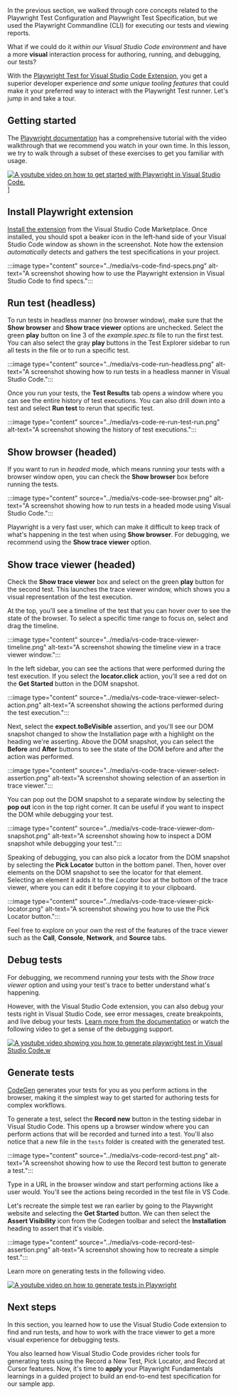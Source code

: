In the previous section, we walked through core concepts related to the Playwright Test Configuration and Playwright Test Specification, but we used the Playwright Commandline (CLI) for executing our tests and viewing reports.

What if we could do it *within our Visual Studio Code environment* and have a more **visual** interaction process for authoring, running, and debugging, our tests?

With the [Playwright Test for Visual Studio Code Extension](https://marketplace.visualstudio.com/items?itemName=ms-playwright.playwright), you get a superior developer experience *and some unique tooling features* that could make it your preferred way to interact with the Playwright Test runner. Let's jump in and take a tour.

## Getting started

The [Playwright documentation](https://playwright.dev/docs/getting-started-vscode) has a comprehensive tutorial with the video walkthrough that we recommend you watch in your own time. In this lesson, we try to walk through a subset of these exercises to get you familiar with usage.

[![A youtube video on how to get started with Playwright in Visual Studio Code.](../media/vs-code-youtube.jpeg)](https://youtu.be/Xz6lhEzgI5I)]

## Install Playwright extension

[Install the extension](https://marketplace.visualstudio.com/items?itemName=ms-playwright.playwright) from the Visual Studio Code Marketplace. Once installed, you should spot a beaker icon in the left-hand side of your Visual Studio Code window as shown in the screenshot. Note how the extension *automatically* detects and gathers the test specifications in your project.

:::image type="content" source="../media/vs-code-find-specs.png" alt-text="A screenshot showing how to use the Playwright extension in Visual Studio Code to find specs.":::

## Run test (headless)

To run tests in headless manner (no browser window), make sure that the **Show browser** and **Show trace viewer** options are unchecked. Select the green **play** button on line 3 of the *example.spec.ts* file to run the first test. You can also select the gray **play** buttons in the Test Explorer sidebar to run all tests in the file or to run a specific test.

:::image type="content" source="../media/vs-code-run-headless.png" alt-text="A screenshot showing how to run tests in a headless manner in Visual Studio Code.":::

Once you run your tests, the **Test Results** tab opens a window where you can see the entire history of test executions. You can also drill down into a test and select **Run test** to rerun that specific test.

:::image type="content" source="../media/vs-code-re-run-test-run.png" alt-text="A screenshot showing the history of test executions.":::

## Show browser (headed)

If you want to run in *headed* mode, which means running your tests with a browser window open, you can check the **Show browser** box before running the tests.

:::image type="content" source="../media/vs-code-see-browser.png" alt-text="A screenshot showing how to run tests in a headed mode using Visual Studio Code.":::

Playwright is a very fast user, which can make it difficult to keep track of what's happening in the test when using **Show browser**. For debugging, we recommend using the **Show trace viewer** option.

## Show trace viewer (headed)

Check the **Show trace viewer** box and select on the green **play** button for the second test. This launches the trace viewer window, which shows you a visual representation of the test execution.

At the top, you'll see a timeline of the test that you can hover over to see the state of the browser. To select a specific time range to focus on, select and drag the timeline.

:::image type="content" source="../media/vs-code-trace-viewer-timeline.png" alt-text="A screenshot showing the timeline view in a trace viewer window.":::

In the left sidebar, you can see the actions that were performed during the test execution. If you select the **locator.click** action, you'll see a red dot on the **Get Started** button in the DOM snapshot.

:::image type="content" source="../media/vs-code-trace-viewer-select-action.png" alt-text="A screenshot showing the actions performed during the test execution.":::

Next, select the **expect.toBeVisible** assertion, and you'll see our DOM snapshot changed to show the Installation page with a highlight on the heading we're asserting. Above the DOM snapshot, you can select the **Before** and **After** buttons to see the state of the DOM before and after the action was performed.

:::image type="content" source="../media/vs-code-trace-viewer-select-assertion.png" alt-text="A screenshot showing selection of an assertion in trace viewer.":::

You can pop out the DOM snapshot to a separate window by selecting the **pop out** icon in the top right corner. It can be useful if you want to inspect the DOM while debugging your test.

:::image type="content" source="../media/vs-code-trace-viewer-dom-snapshot.png" alt-text="A screenshot showing how to inspect a DOM snapshot while debugging your test.":::

Speaking of debugging, you can also pick a locator from the DOM snapshot by selecting the **Pick Locator** button in the bottom panel. Then, hover over elements on the DOM snapshot to see the locator for that element. Selecting an element it adds it to the *Locator* box at the bottom of the trace viewer, where you can edit it before copying it to your clipboard.

:::image type="content" source="../media/vs-code-trace-viewer-pick-locator.png" alt-text="A screenshot showing you how to use the Pick Locator button.":::

Feel free to explore on your own the rest of the features of the trace viewer such as the **Call**, **Console**, **Network**, and **Source** tabs.

## Debug tests

For debugging, we recommend running your tests with the *Show trace viewer* option and using your test's trace to better understand what's happening.

However, with the Visual Studio Code extension, you can also debug your tests right in Visual Studio Code, see error messages, create breakpoints, and live debug your tests. [Learn more from the documentation](https://playwright.dev/docs/getting-started-vscode) or watch the following video to get a sense of the debugging support.

[![A youtube video showing you how to generate playwright test in Visual Studio Code.w](../media/tests-in-playwright-vs-code-youtube.jpg)](https://youtu.be/LM4yqrOzmFE)

## Generate tests

[CodeGen](https://playwright.dev/docs/codegen-intro) generates your tests for you as you perform actions in the browser,  making it the simplest way to get started for authoring tests for complex workflows.

To generate a test, select the **Record new** button in the testing sidebar in Visual Studio Code. This opens up a browser window where you can perform actions that will be recorded and turned into a test. You'll also notice that a new file in the `tests` folder is created with the generated test.

:::image type="content" source="../media/vs-code-record-test.png" alt-text="A screenshot showing how to use the Record test button to generate a test.":::

Type in a URL in the browser window and start performing actions like a user would. You'll see the actions being recorded in the test file in VS Code.

Let's recreate the simple test we ran earlier by going to the Playwright website and selecting the **Get Started** button. We can then select the **Assert Visibility** icon from the Codegen toolbar and select the **Installation** heading to assert that it's visible.

:::image type="content" source="../media/vs-code-record-test-assertion.png" alt-text="A screenshot showing how to recreate a simple test.":::

Learn more on generating tests in the following video.

[![A youtube video on how to generate tests in Playwright](../media/generate-tests-in-playwright.jpeg)](https://youtu.be/5XIZPqKkdBA)

## Next steps

In this section, you learned how to use the Visual Studio Code extension to find and run tests, and how to work with the trace viewer to get a more visual experience for debugging tests.

You also learned how Visual Studio Code provides richer tools for generating tests using the Record a New Test, Pick Locator, and Record at Cursor features. Now, it's time to **apply** your Playwright Fundamentals learnings in a guided project to build an end-to-end test specification for our sample app.
